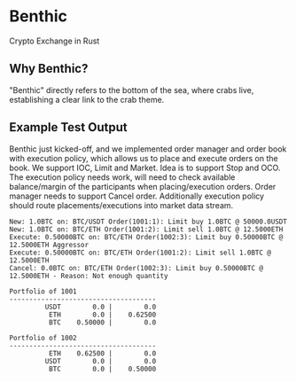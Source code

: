 # Benthic
Crypto Exchange in Rust

## Why Benthic?
"Benthic" directly refers to the bottom of the sea, where crabs live, establishing a clear link to the crab theme.

## Example Test Output

Benthic just kicked-off, and we implemented order manager and order book with execution policy, which allows us to
place and execute orders on the book. We support IOC, Limit and Market. Idea is to support Stop and OCO.
The execution policy needs work, will need to check available balance/margin of the participants when
placing/execution orders. Order manager needs to support Cancel order. Additionally execution policy should
route placements/executions into market data stream.

```console
New: 1.0BTC on: BTC/USDT Order(1001:1): Limit buy 1.0BTC @ 50000.0USDT
New: 1.0BTC on: BTC/ETH Order(1001:2): Limit sell 1.0BTC @ 12.5000ETH
Execute: 0.50000BTC on: BTC/ETH Order(1002:3): Limit buy 0.50000BTC @ 12.5000ETH Aggressor
Execute: 0.50000BTC on: BTC/ETH Order(1001:2): Limit sell 1.0BTC @ 12.5000ETH
Cancel: 0.0BTC on: BTC/ETH Order(1002:3): Limit buy 0.50000BTC @ 12.5000ETH - Reason: Not enough quantity

Portfolio of 1001
-------------------------------------
         USDT        0.0 |        0.0
          ETH        0.0 |    0.62500
          BTC    0.50000 |        0.0

Portfolio of 1002
-------------------------------------
          ETH    0.62500 |        0.0
         USDT        0.0 |        0.0
          BTC        0.0 |    0.50000

```
